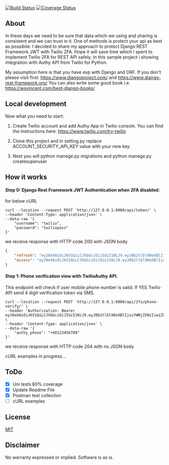 [![Build Status](https://travis-ci.com/grillazz/twofa_for_drf.svg?branch=master)](https://travis-ci.com/grillazz/twofa_for_drf)
[![Coverage Status](https://coveralls.io/repos/github/grillazz/twofa_for_drf/badge.svg?branch=master)](https://coveralls.io/github/grillazz/twofa_for_drf?branch=master)
## About

 In these days we need to be sure that data which we using and sharing is consistent and we can trust in it.
One of methods is protect your api as best as possibile.
I decided to share my approach to protect Django REST Framework JWT with Twilio 2FA.
Hope it will save time which i spent to implement Twilio 2FA for REST API safely.
In this sample project i showing integration with Authy API from Twilio for Python.

My assumption here is that you have exp with Django and DRF.
If you don't please visit first:
https://www.djangoproject.com/ and https://www.django-rest-framework.org/
You can also write some good book i.e. https://wsvincent.com/best-django-books/

## Local development

Now what you need to start:

1. Create Twilio account and add Authy App in Twilio console. You can find the instructions here: https://www.twilio.com/try-twilio

2. Clone this project and in setting.py replace ACCOUNT_SECURITY_API_KEY value with your new key.

3. Next you will python manege.py migrations and python manege.py createsuperuser

## How it works

#### Step 0: Django Rest Framework JWT Authentication when 2FA disabled:

for below cURL

```console
curl --location --request POST 'http://127.0.0.1:8000/api/token/' \
--header 'Content-Type: application/json' \
--data-raw '{
    "username": "twilio",
    "password": "twiliopass"
}'
```

we receive response with HTTP code 200 with JSON body
```json
{
    "refresh": "eyJ0eXAiOiJKV1QiLCJhbGciOiJIUzI1NiJ9.eyJ0b2tlbl90eXBlIjoicmVmcmVzaCIsImV4cCI6MTU4ODQ5NjY0OSwianRpIjoiMDcwNTJhNjc3OWIwNDJiMGE3ZmNkYzkxMmNiNTJkMTYiLCJ1c2VyX2lkIjo0fQ.h3KeHB29WiMQgdpsdJbmNy6mATGzTL4_MBWmQf1jZDE",
    "access": "eyJ0eXAiOiJKV1QiLCJhbGciOiJIUzI1NiJ9.eyJ0b2tlbl90eXBlIjoiYWNjZXNzIiwiZXhwIjoxNTg4NDEwNTQ5LCJqdGkiOiI5NWVlOWUxNDU0MTk0MDc3ODlhMzQ3N2VkNGI0NDEwZSIsInVzZXJfaWQiOjR9.XJO7d9qH3F0nKp9AQg9AIaySKLqBKPVzG-yvkxLhwOs"
}
```

#### Step 1:  Phone verification view with TwilioAuthy API.

This endpoint will check if user mobile phone number is valid.
If YES Twilio API send 4 digit verification token via SMS.


```console
curl --location --request POST 'http://127.0.0.1:8000/api/2fa/phone-verify/' \
--header 'Authorization: Bearer eyJ0eXAiOiJKV1QiLCJhbGciOiJIUzI1NiJ9.eyJ0b2tlbl90eXBlIjoiYWNjZXNzIiwiZXhwIjoxNTg4NDEwOTE1LCJqdGkiOiJkYjNhYTgwYjVmYTg0ZTk5YTAyMTI5YzU0MjBkZTJlOCIsInVzZXJfaWQiOjJ9.aY2UQiDMON3X2Ibvlj0KyocTmc5RS7jeLP9RjO58ynk' \
--header 'Content-Type: application/json' \
--data-raw '{
	"authy_phone": "+48123456789"
}'
```
we receive response with HTTP code 204 with no JSON body



cURL examples in progress...

## ToDo

- [x] Uni tests 80% coverage
- [x] Update Readme File
- [x] Postman test collection
- [ ] cURL examples

## License

[MIT](http://www.opensource.org/licenses/mit-license.html)

## Disclaimer

No warranty expressed or implied. Software is as is.